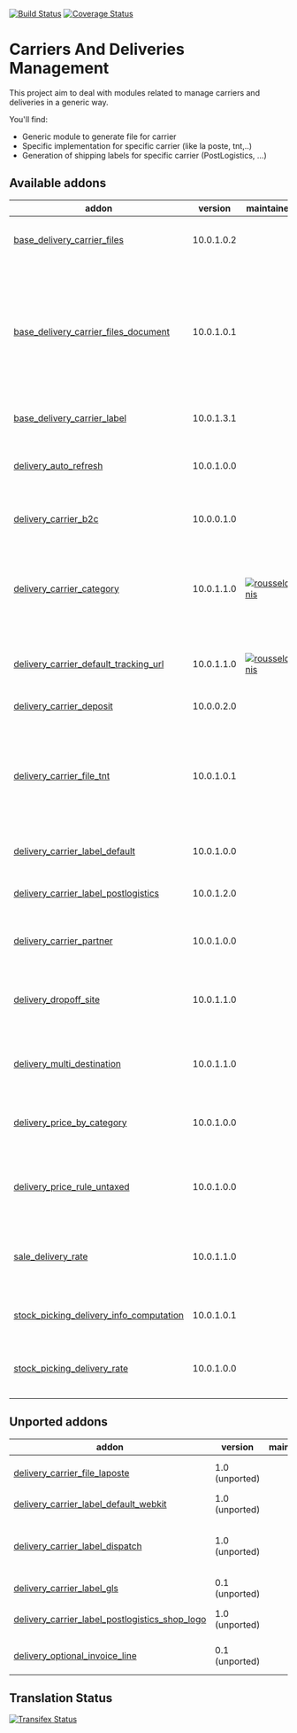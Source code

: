[![Build Status](https://travis-ci.org/OCA/delivery-carrier.svg?branch=10.0)](https://travis-ci.org/OCA/delivery-carrier)
[![Coverage Status](https://coveralls.io/repos/OCA/delivery-carrier/badge.svg?branch=10.0)](https://coveralls.io/r/OCA/delivery-carrier?branch=10.0)

Carriers And Deliveries Management
==================================

This project aim to deal with modules related to manage carriers and deliveries in a generic way.

You'll find:

 - Generic module to generate file for carrier
 - Specific implementation for specific carrier (like la poste, tnt,..)
 - Generation of shipping labels for specific carrier (PostLogistics, ...)

[//]: # (addons)

Available addons
----------------
addon | version | maintainers | summary
--- | --- | --- | ---
[base_delivery_carrier_files](base_delivery_carrier_files/) | 10.0.1.0.2 |  | Base module for creation of delivery carrier files
[base_delivery_carrier_files_document](base_delivery_carrier_files_document/) | 10.0.1.0.1 |  | Allow to store carrier files as attachments. Auto-install when the module Document and Base Delivery Carrier Files are installed.
[base_delivery_carrier_label](base_delivery_carrier_label/) | 10.0.1.3.1 |  | Base module for carrier labels
[delivery_auto_refresh](delivery_auto_refresh/) | 10.0.1.0.0 |  | Auto-refresh delivery price in sales orders
[delivery_carrier_b2c](delivery_carrier_b2c/) | 10.0.0.1.0 |  | Delivery Carrier Business To Customer
[delivery_carrier_category](delivery_carrier_category/) | 10.0.1.1.0 | [![rousseldenis](https://github.com/rousseldenis.png?size=30px)](https://github.com/rousseldenis) | Adds a category to delivery carriers in order to help users classifying them
[delivery_carrier_default_tracking_url](delivery_carrier_default_tracking_url/) | 10.0.1.1.0 | [![rousseldenis](https://github.com/rousseldenis.png?size=30px)](https://github.com/rousseldenis) | Adds the default tracking url on delivery carrier
[delivery_carrier_deposit](delivery_carrier_deposit/) | 10.0.0.2.0 |  | Create deposit slips
[delivery_carrier_file_tnt](delivery_carrier_file_tnt/) | 10.0.1.0.1 |  | Sub-module for Base Delivery Carrier Files. Definition of the delivery carrier file for "TNT Express Shipper".
[delivery_carrier_label_default](delivery_carrier_label_default/) | 10.0.1.0.0 |  | Default label for carrier labels
[delivery_carrier_label_postlogistics](delivery_carrier_label_postlogistics/) | 10.0.1.2.0 |  | Print postlogistics shipping labels
[delivery_carrier_partner](delivery_carrier_partner/) | 10.0.1.0.0 |  | Add a partner in the delivery carrier
[delivery_dropoff_site](delivery_dropoff_site/) | 10.0.1.1.0 |  | Send goods to sites in which customers come pick up package
[delivery_multi_destination](delivery_multi_destination/) | 10.0.1.1.0 |  | Multiple destinations for the same delivery method
[delivery_price_by_category](delivery_price_by_category/) | 10.0.1.0.0 |  | Change delivery price based on product's category
[delivery_price_rule_untaxed](delivery_price_rule_untaxed/) | 10.0.1.0.0 |  | Add untaxed amount to variables for price delivery price rule
[sale_delivery_rate](sale_delivery_rate/) | 10.0.1.1.0 |  | Extends notion of delivery carrier rate quotes to sale orders
[stock_picking_delivery_info_computation](stock_picking_delivery_info_computation/) | 10.0.1.0.1 |  | Improve weight and volume calculation
[stock_picking_delivery_rate](stock_picking_delivery_rate/) | 10.0.1.0.0 |  | Adds a concept of rate quotes for stock pickings


Unported addons
---------------
addon | version | maintainers | summary
--- | --- | --- | ---
[delivery_carrier_file_laposte](delivery_carrier_file_laposte/) | 1.0 (unported) |  | Delivery Carrier File: La Poste
[delivery_carrier_label_default_webkit](delivery_carrier_label_default_webkit/) | 1.0 (unported) |  | Module for carrier labels
[delivery_carrier_label_dispatch](delivery_carrier_label_dispatch/) | 1.0 (unported) |  | Carrier labels - Picking dispatch (link)
[delivery_carrier_label_gls](delivery_carrier_label_gls/) | 0.1 (unported) |  | GLS carrier label printing
[delivery_carrier_label_postlogistics_shop_logo](delivery_carrier_label_postlogistics_shop_logo/) | 1.0 (unported) |  | PostLogistics labels - logo per Shop
[delivery_optional_invoice_line](delivery_optional_invoice_line/) | 0.1 (unported) |  | Delivery Optional Invoice Line

[//]: # (end addons)

Translation Status
------------------
[![Transifex Status](https://www.transifex.com/projects/p/OCA-carrier-delivery-10-0/chart/image_png)](https://www.transifex.com/projects/p/OCA-carrier-delivery-10-0)
